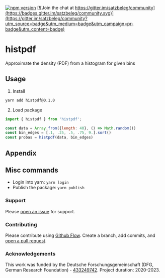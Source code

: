 [![npm version](https://badge.fury.io/js/histpdf.svg)](https://badge.fury.io/js/histpdf)
[![Join the chat at https://gitter.im/satzbeleg/community](https://badges.gitter.im/satzbeleg/community.svg)](https://gitter.im/satzbeleg/community?utm_source=badge&utm_medium=badge&utm_campaign=pr-badge&utm_content=badge)

# histpdf
Approximate the density (PDF) from a histogram for given bins

## Usage
1. Install

```sh
yarn add histpdf@0.1.0
```

2. Load package

```js
import { histpdf } from 'histpdf';

const data = Array.from({length: 40}, () => Math.random())
const bin_edges = [.1, .25, .5, .75, 9.].sort()
const probas = histpdf(data, bin_edges)
```

## Appendix

## Misc commands
- Login into yarn: `yarn login`
- Publish the package: `yarn publish` 

### Support
Please [open an issue](https://github.com/satzbeleg/histpdf/issues/new) for support.

### Contributing
Please contribute using [Github Flow](https://guides.github.com/introduction/flow/). Create a branch, add commits, and [open a pull request](https://github.com/satzbeleg/histpdf/compare/).

### Acknowledgements
This work was funded by the Deutsche Forschungsgemeinschaft (DFG, German Research Foundation) - [433249742](https://gepris.dfg.de/gepris/projekt/433249742). Project duration: 2020-2023.
